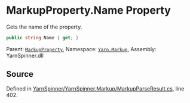 # MarkupProperty.Name Property

Gets the name of the property.


```csharp
public string Name { get; }
```



<div class="class-metadata">

Parent: [`MarkupProperty`](/api/csharp/yarn.markup/markupproperty.md), Namespace: [`Yarn.Markup`](/api/csharp/yarn.markup/README.md), Assembly: YarnSpinner.dll
</div>

## Source
Defined in [YarnSpinner/YarnSpinner.Markup/MarkupParseResult.cs](https://github.com/YarnSpinnerTool/YarnSpinner//blob/develop/YarnSpinner/YarnSpinner.Markup/MarkupParseResult.cs#L402), line 402.
